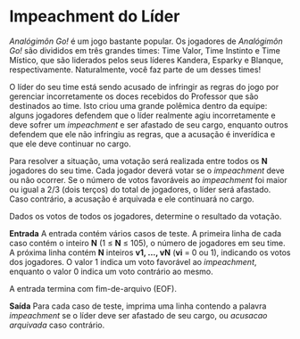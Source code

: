 # Impeachment do Líder

*Analógimôn Go!* é um jogo bastante popular. Os jogadores de *Analógimôn Go!* são divididos em três grandes times: Time Valor, Time Instinto e Time Místico, que são liderados pelos seus líderes Kandera, Esparky e Blanque, respectivamente. Naturalmente, você faz parte de um desses times!

O líder do seu time está sendo acusado de infringir as regras do jogo por gerenciar incorretamente os doces recebidos do Professor que são destinados ao time. Isto criou uma grande polêmica dentro da equipe: alguns jogadores defendem que o líder realmente agiu incorretamente e deve sofrer um *impeachment* e ser afastado de seu cargo, enquanto outros defendem que ele não infringiu as regras, que a acusação é inverídica e que ele deve continuar no cargo.

Para resolver a situação, uma votação será realizada entre todos os **N** jogadores do seu time. Cada jogador deverá votar se o *impeachment* deve ou não ocorrer. Se o número de votos favoráveis ao *impeachment* foi maior ou igual a 2/3 (dois terços) do total de jogadores, o líder será afastado. Caso contrário, a acusação é arquivada e ele continuará no cargo.

Dados os votos de todos os jogadores, determine o resultado da votação.

**Entrada**
A entrada contém vários casos de teste. A primeira linha de cada caso contém o inteiro **N** (1 ≤ **N** ≤ 105), o número de jogadores em seu time. A próxima linha contém **N** inteiros **v1, ..., vN** (**vi** = 0 ou 1), indicando os votos dos jogadores. O valor 1 indica um voto favorável ao *impeachment*, enquanto o valor 0 indica um voto contrário ao mesmo.

A entrada termina com fim-de-arquivo (EOF).

**Saída**
Para cada caso de teste, imprima uma linha contendo a palavra *impeachment* se o líder deve ser afastado de seu cargo, ou *acusacao arquivada* caso contrário.